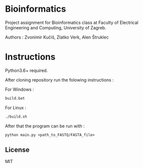 # Bioinformatics
Project assignment for Bioinformatics class at Faculty of Electrical Engineering and Computing, University of Zagreb.

Authors : Zvonimir Kučiš, Zlatko Verk, Alen Štruklec

# Instructions
Python3.6+ required.

After cloning repository run the folowing instructions : 

For Windows :
```cmd
build.bat
```

For Linux :
```sh
./build.sh
```

After that the program can be run with :
```
python main.py <path_to_FASTQ/FASTA_file>
```

License
----

MIT
